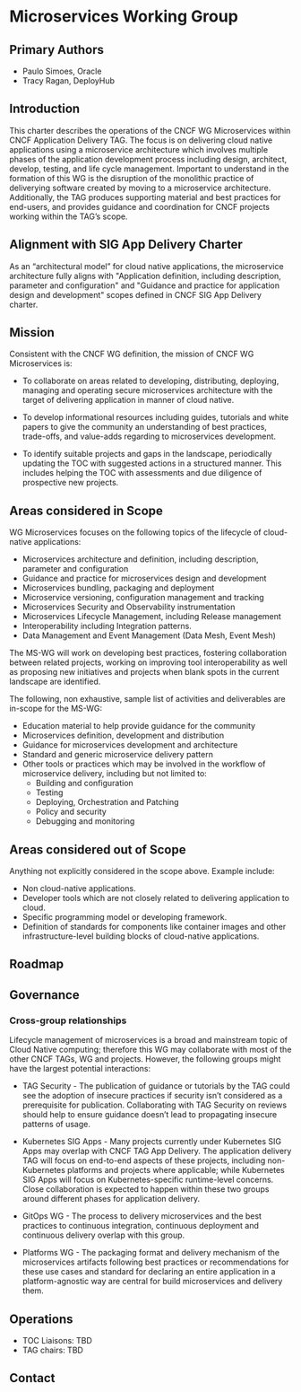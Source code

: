 # Microservices Working Group

## Primary Authors 
- Paulo Simoes, Oracle
- Tracy Ragan, DeployHub

## Introduction
This charter describes the operations of the CNCF WG Microservices within CNCF Application Delivery TAG. The focus is on delivering cloud native applications 
using a microservice architecture which involves multiple phases of the application development process including design, architect, develop, testing, and life cycle management. Important to understand in the formation of this WG is the disruption of the monolithic practice of deliverying software created by moving to a microservice architecture. Additionally, the TAG produces supporting material and best practices for end-users, and provides guidance and coordination for CNCF projects working within the TAG’s scope.

## Alignment with SIG App Delivery Charter
As an “architectural model” for cloud native applications, the microservice architecture fully aligns with "Application definition, including description, parameter and configuration" and "Guidance and practice for application design and development" scopes defined in CNCF SIG App Delivery charter.

## Mission
Consistent with the CNCF WG definition, the mission of CNCF WG Microservices is:

- To collaborate on areas related to developing, distributing, deploying, managing and operating secure microservices architecture
with the target of delivering application in manner of cloud native.

- To develop informational resources including guides, tutorials and white papers to give the community an understanding of best practices, trade-offs, 
and value-adds regarding to microservices development.

- To identify suitable projects and gaps in the landscape, periodically updating the TOC with suggested actions in a structured manner. This includes 
helping the TOC with assessments and due diligence of prospective new projects.

## Areas considered in Scope
WG Microservices focuses on the following topics of the lifecycle of cloud-native applications:

- Microservices architecture and definition, including description, parameter and configuration
- Guidance and practice for microservices design and development
- Microservices bundling, packaging and deployment
- Microservice versioning, configuration management and tracking
- Microservices Security and Observability instrumentation
- Microservices Lifecycle Management, including Release management
- Interoperability including Integration patterns.
- Data Management and Event Management (Data Mesh, Event Mesh)

The MS-WG will work on developing best practices, fostering collaboration between related projects, working on improving tool interoperability as well as 
proposing new initiatives and projects when blank spots in the current landscape are identified.

The following, non exhaustive, sample list of activities and deliverables are in-scope for the MS-WG:
- Education material to help provide guidance for the community
- Microservices definition, development and distribution
- Guidance for microservices development and architecture
- Standard and generic microservice delivery pattern
- Other tools or practices which may be involved in the workflow of microservice delivery, including but not limited to:
  - Building and configuration
  - Testing
  - Deploying, Orchestration and Patching
  - Policy and security
  - Debugging and monitoring

## Areas considered out of Scope
Anything not explicitly considered in the scope above. Example include:
- Non cloud-native applications.
- Developer tools which are not closely related to delivering application to cloud.
- Specific programming model or developing framework.
- Definition of standards for components like container images and other infrastructure-level building blocks of cloud-native applications.

## Roadmap

## Governance
### Cross-group relationships
Lifecycle management of microservices is a broad and mainstream topic of Cloud Native computing; therefore this WG may collaborate with most of the 
other CNCF TAGs, WG and projects. However, the following groups might have the largest potential interactions:

- TAG Security - The publication of guidance or tutorials by the TAG could see the adoption of insecure practices if security isn’t considered as a 
prerequisite for publication. Collaborating with TAG Security on reviews should help to ensure guidance doesn’t lead to propagating insecure patterns of usage.

- Kubernetes SIG Apps - Many projects currently under Kubernetes SIG Apps may overlap with CNCF TAG App Delivery. The application delivery TAG will 
focus on end-to-end aspects of these projects, including non-Kubernetes platforms and projects where applicable; while Kubernetes SIG Apps will focus on 
Kubernetes-specific runtime-level concerns. Close collaboration is expected to happen within these two groups around different phases for application delivery.

- GitOps WG - The process to delivery microservices and the best practices to continuous integration, continuous deployment and continuous delivery overlap 
with this group. 

- Platforms WG - The packaging format and delivery mechanism of the microservices artifacts following best practices or recommendations for these use cases and standard for declaring an entire application in a platform-agnostic way are central for build microservices and delivery them.


## Operations
- TOC Liaisons: TBD
- TAG chairs: TBD

## Contact
